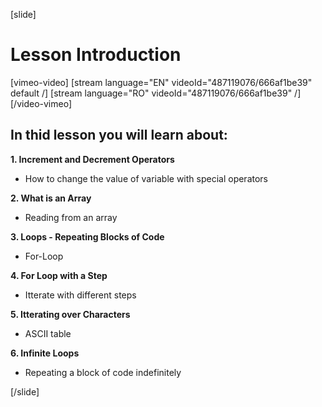[slide]
# Lesson Introduction

[vimeo-video]
[stream language="EN" videoId="487119076/666af1be39" default /]
[stream language="RO" videoId="487119076/666af1be39"  /]
[/video-vimeo]

## In thid lesson you will learn about:

**1. Increment and Decrement Operators**
- How to change the value of variable with special operators

**2. What is an Array**
- Reading from an array

**3. Loops - Repeating Blocks of Code**
- For-Loop

**4. For Loop with a Step**
- Itterate with different steps 

**5. Itterating over Characters**
- ASCII table

**6. Infinite Loops**
- Repeating a block of code indefinitely

[/slide]